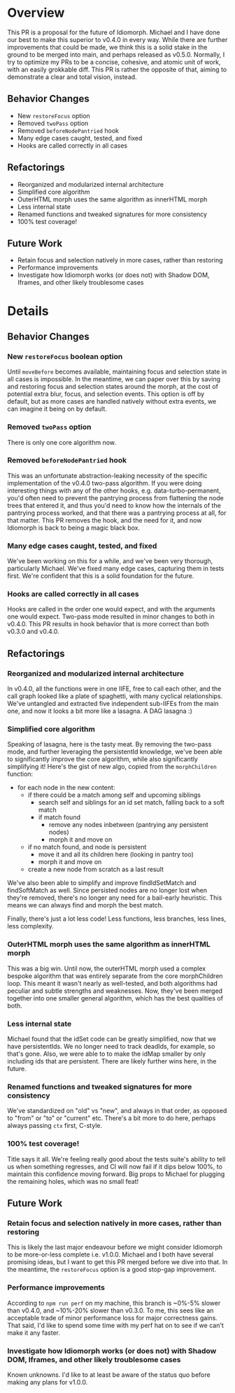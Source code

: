 # Overview
This PR is a proposal for the future of Idiomorph. Michael and I have done our best to make this superior to v0.4.0 in every way. While there are further improvements that could be made, we think this is a solid stake in the ground to be merged into main, and perhaps released as v0.5.0.
Normally, I try to optimize my PRs to be a concise, cohesive, and atomic unit of work, with an easily grokkable diff. This PR is rather the opposite of that, aiming to demonstrate a clear and total vision, instead.

## Behavior Changes
* New `restoreFocus` option
* Removed `twoPass` option
* Removed `beforeNodePantried` hook
* Many edge cases caught, tested, and fixed
* Hooks are called correctly in all cases

## Refactorings
* Reorganized and modularized internal architecture
* Simplified core algorithm
* OuterHTML morph uses the same algorithm as innerHTML morph
* Less internal state
* Renamed functions and tweaked signatures for more consistency
* 100% test coverage!

## Future Work
* Retain focus and selection natively in more cases, rather than restoring
* Performance improvements
* Investigate how Idiomorph works (or does not) with Shadow DOM, Iframes, and other likely troublesome cases

# Details
## Behavior Changes
### New `restoreFocus` boolean option
Until `moveBefore` becomes available, maintaining focus and selection state in all cases is impossible. In the meantime, we can paper over this by saving and restoring focus and selection states around the morph, at the cost of potential extra blur, focus, and selection events. This option is off by default, but as more cases are handled natively without extra events, we can imagine it being on by default.

### Removed `twoPass` option
There is only one core algorithm now.

### Removed `beforeNodePantried` hook
This was an unfortunate abstraction-leaking necessity of the specific implementation of the v0.4.0 two-pass algorithm. If you were doing interesting things with any of the other hooks, e.g. data-turbo-permanent, you'd often need to prevent the pantrying process from flattening the node trees that entered it, and thus you'd need to know how the internals of the pantrying process worked, and that there was a pantrying process at all, for that matter. This PR removes the hook, and the need for it, and now Idiomorph is back to being a magic black box.

### Many edge cases caught, tested, and fixed
We've been working on this for a while, and we've been very thorough, particularly Michael. We've fixed many edge cases, capturing them in tests first. We're confident that this is a solid foundation for the future.

### Hooks are called correctly in all cases
Hooks are called in the order one would expect, and with the arguments one would expect. Two-pass mode resulted in minor changes to both in v0.4.0. This PR results in hook behavior that is more correct than both v0.3.0 and v0.4.0.

## Refactorings
### Reorganized and modularized internal architecture
In v0.4.0, all the functions were in one IIFE, free to call each other, and the call graph looked like a plate of spaghetti, with many cyclical relationships. We've untangled and extracted five independent sub-IIFEs from the main one, and now it looks a bit more like a lasagna. A DAG lasagna :)

### Simplified core algorithm
Speaking of lasagna, here is the tasty meat. By removing the two-pass mode, and further leveraging the persistentId knowledge, we've been able to significantly improve the core algorithm, while also significantly simplifying it! Here's the gist of new algo, copied from the `morphChildren` function:

- for each node in the new content:
  - if there could be a match among self and upcoming siblings
    - search self and siblings for an id set match, falling back to a soft match
    - if match found
      - remove any nodes inbetween (pantrying any persistent nodes)
      - morph it and move on
  - if no match found, and node is persistent
    - move it and all its children here (looking in pantry too)
    - morph it and move on
  - create a new node from scratch as a last result

We've also been able to simplify and improve findIdSetMatch and findSoftMatch as well. Since persisted nodes are no longer lost when they're removed, there's no longer any need for a bail-early heuristic. This means we can always find and morph the best match.

Finally, there's just a lot less code! Less functions, less branches, less lines, less complexity.

### OuterHTML morph uses the same algorithm as innerHTML morph
This was a big win. Until now, the outerHTML morph used a complex bespoke algorithm that was entirely separate from the core morphChildren loop. This meant it wasn't nearly as well-tested, and both algorithms had peculiar and subtle strengths and weaknesses. Now, they've been merged together into one smaller general algorithm, which has the best qualities of both.

### Less internal state
Michael found that the idSet code can be greatly simplified, now that we have persistentIds. We no longer need to track deadIds, for example, so that's gone. Also, we were able to to make the idMap smaller by only including ids that are persistent. There are likely further wins here, in the future.

### Renamed functions and tweaked signatures for more consistency
We've standardized on "old" vs "new", and always in that order, as opposed to "from" or "to" or "current" etc. There's a bit more to do here, perhaps always passing `ctx` first, C-style.

### 100% test coverage!
Title says it all. We're feeling really good about the tests suite's ability to tell us when something regresses, and CI will now fail if it dips below 100%, to maintain this confidence moving forward. Big props to Michael for plugging the remaining holes, which was no small feat!

## Future Work
### Retain focus and selection natively in more cases, rather than restoring
This is likely the last major endeavour before we might consider Idiomorph to be more-or-less complete i.e. v1.0.0. Michael and I both have several promising ideas, but I want to get this PR merged before we dive into that. In the meantime, the `restoreFocus` option is a good stop-gap improvement.

### Performance improvements
According to `npm run perf` on my machine, this branch is ~0%-5% slower than v0.4.0, and ~10%-20% slower than v0.3.0. To me, this sees like an acceptable trade of minor performance loss for major correctness gains. That said, I'd like to spend some time with my perf hat on to see if we can't make it any faster.

### Investigate how Idiomorph works (or does not) with Shadow DOM, Iframes, and other likely troublesome cases
Known unknowns. I'd like to at least be aware of the status quo before making any plans for v1.0.0.

